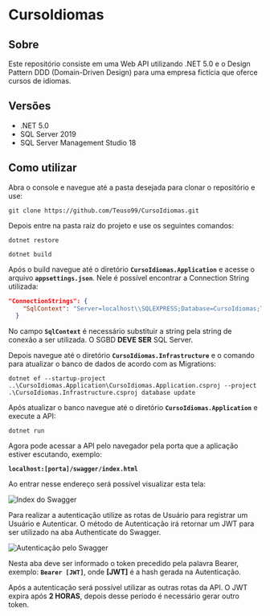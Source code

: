 # CursoIdiomas


## Sobre
Este repositório consiste em uma Web API utilizando .NET 5.0 e o Design Pattern DDD (Domain-Driven Design) para uma empresa fictícia que oferce cursos de idiomas.

## Versões
- .NET 5.0
- SQL Server 2019 
- SQL Server Management Studio 18

## Como utilizar
Abra o console e navegue até a pasta desejada para clonar o repositório e use:

```
git clone https://github.com/Teuso99/CursoIdiomas.git
```

Depois entre na pasta raiz do projeto e use os seguintes comandos:

```
dotnet restore
```

```
dotnet build
```

Após o build navegue até o diretório **`CursoIdiomas.Application`** e acesse o arquivo **`appsettings.json`**. Nele é possível encontrar a Connection String utilizada:

```json
"ConnectionStrings": {
    "SqlContext": "Server=localhost\\SQLEXPRESS;Database=CursoIdiomas;Trusted_Connection=True;"
  }
```

No campo **`SqlContext`** é necessário substituir a string pela string de conexão a ser utilizada. O SGBD **DEVE SER** SQL Server.

Depois navegue até o diretório **`CursoIdiomas.Infrastructure`** e o comando para atualizar o banco de dados de acordo com as Migrations:

```
dotnet ef --startup-project ..\CursoIdiomas.Application\CursoIdiomas.Application.csproj --project .\CursoIdiomas.Infrastructure.csproj database update
```

Após atualizar o banco navegue até o diretório **`CursoIdiomas.Application`** e execute a API:

```
dotnet run
```

Agora pode acessar a API pelo navegador pela porta que a aplicação estiver escutando, exemplo:

**`localhost:[porta]/swagger/index.html`**

Ao entrar nesse endereço será possível visualizar esta tela:

![Index do Swagger](https://i.imgur.com/yu8STWo.png)

Para realizar a autenticação utilize as rotas de Usuário para registrar um Usuário e Autenticar. O método de Autenticação irá retornar um JWT para ser utilizado na aba Authenticate do Swagger.

![Autenticação pelo Swagger](https://i.imgur.com/jlzhCVL.png)

Nesta aba deve ser informado o token precedido pela palavra Bearer, exemplo: **`Bearer [JWT]`**, onde **[JWT]** é a hash gerada na Autenticação.

Após a autenticação será possível utilizar as outras rotas da API. O JWT expira após **2 HORAS**, depois desse período é necessário gerar outro token.
